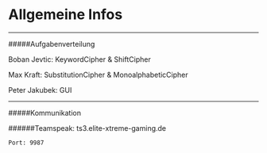 # Allgemeine Infos #
--------------------

#####Aufgabenverteilung

Boban Jevtic: KeywordCipher & ShiftCipher

Max Kraft: SubstitutionCipher & MonoalphabeticCipher

Peter Jakubek: GUI

-----------------------------------------------------

#####Kommunikation

######Teamspeak:
	ts3.elite-xtreme-gaming.de 
	
	Port: 9987


